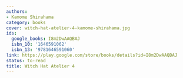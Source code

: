 ```yaml
---
authors:
- Kamome Shirahama
category: books
cover: witch-hat-atelier-4-kamome-shirahama.jpg
ids:
  google_books: I8m2DwAAQBAJ
  isbn_10: '1646591062'
  isbn_13: '9781646591060'
link: https://play.google.com/store/books/details?id=I8m2DwAAQBAJ
status: to-read
title: Witch Hat Atelier 4
---
```

